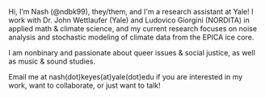 Hi, I’m Nash (@ndbk99), they/them, and I'm a research assistant at Yale! I work with Dr. John Wettlaufer (Yale) and Ludovico Giorgini (NORDITA) in applied math & climate science, and my current research focuses on noise analysis and stochastic modeling of climate data from the EPICA ice core.

I am nonbinary and passionate about queer issues & social justice, as well as music & sound studies.

Email me at nash(dot)keyes(at)yale(dot)edu if you are interested in my work, want to collaborate, or just want to talk!

<!---
ndbk99/ndbk99 is a ✨ special ✨ repository because its `README.md` (this file) appears on your GitHub profile.
You can click the Preview link to take a look at your changes.
--->
